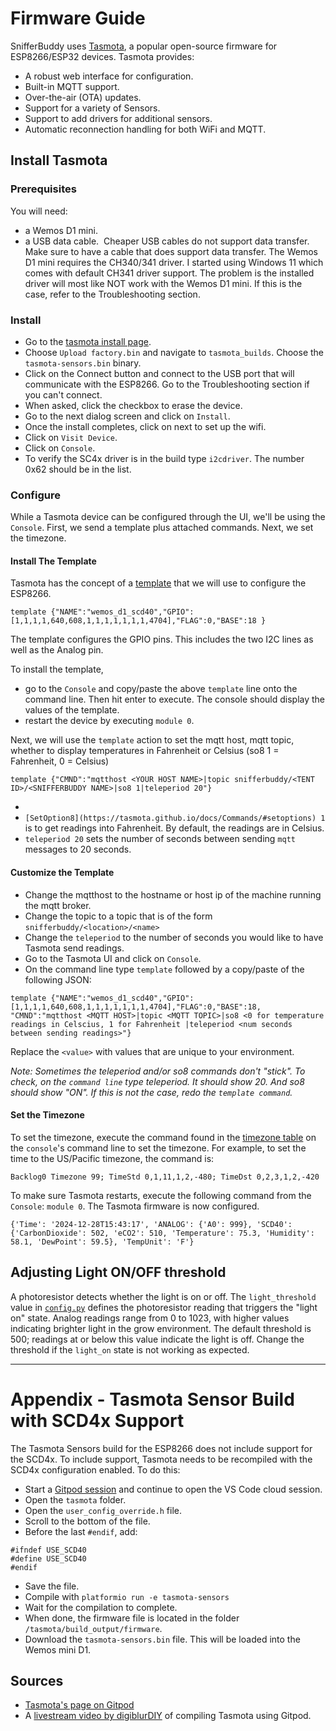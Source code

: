 # Firmware Guide

SnifferBuddy uses [Tasmota](https://tasmota.github.io/docs/), a popular open-source firmware for ESP8266/ESP32 devices. Tasmota provides:

- A robust web interface for configuration.
- Built-in MQTT support.
- Over-the-air (OTA) updates.
- Support for a variety of Sensors.
- Support to add drivers for additional sensors.
- Automatic reconnection handling for both WiFi and MQTT.
## Install Tasmota

### Prerequisites
You will need:

- a Wemos D1 mini.
- a USB data cable.  Cheaper USB cables do not support data transfer. Make sure to have a cable that does support data transfer. The Wemos D1 mini requires the CH340/341 driver.  I started using Windows 11 which comes with default CH341 driver support. The problem is the installed driver will most like NOT work with the Wemos D1 mini.  If this is the case, refer to the Troubleshooting section.
### Install

- Go to the [tasmota install page](https://tasmota.github.io/install/).
- Choose `Upload factory.bin` and navigate to `tasmota_builds`.  Choose the `tasmota-sensors.bin` binary.
- Click on the Connect button and connect to the USB port that will communicate with the ESP8266.  Go to the Troubleshooting section if you can't connect.
- When asked, click the checkbox to erase the device.
- Go to the next dialog screen and click on `Install`.
- Once the install completes, click on next to set up the wifi.
- Click on `Visit Device`.
- Click on `Console`.
- To verify the SC4x driver is in the build type `i2cdriver`.  The number 0x62 should be in the list.
### Configure
While a Tasmota device can be configured through the UI, we'll be using the `Console`. First, we send a template plus attached commands.  Next, we set the timezone.
####  Install The Template
Tasmota has the concept of a [template](https://tasmota.github.io/docs/Templates/) that we will use to configure the ESP8266.
```
template {"NAME":"wemos_d1_scd40","GPIO":[1,1,1,1,640,608,1,1,1,1,1,1,1,4704],"FLAG":0,"BASE":18 }
```
The template configures the GPIO pins.  This includes the two I2C lines as well as the Analog pin.

To install the template, 
- go to the `Console` and copy/paste the above `template` line onto the command line. Then hit enter to execute. The console should display the values of the template.  
- restart the device by executing `module 0`.

Next, we will use the `template` action to set the mqtt host, mqtt topic, whether to display temperatures in Fahrenheit or Celsius (so8 1 = Fahrenheit, 0 = Celsius)


```
template {"CMND":"mqtthost <YOUR HOST NAME>|topic snifferbuddy/<TENT ID>/<SNIFFERBUDDY NAME>|so8 1|teleperiod 20"}
```
- 
- `[SetOption8](https://tasmota.github.io/docs/Commands/#setoptions) 1` is to get readings into Fahrenheit.  By default, the readings are in Celsius.
- `teleperiod 20` sets the number of seconds between sending `mqtt` messages to 20 seconds.
#### Customize the Template
- Change the mqtthost to the hostname or host ip of the machine running the mqtt broker.
- Change the topic to a topic that is of the form `snifferbuddy/<location>/<name>`
- Change the `teleperiod` to the number of seconds you would like to have Tasmota send readings.
- Go to the Tasmota UI and click on `Console`.
- On the command line type `template` followed by a copy/paste of the following JSON:
```
template {"NAME":"wemos_d1_scd40","GPIO":[1,1,1,1,640,608,1,1,1,1,1,1,1,4704],"FLAG":0,"BASE":18, "CMND":"mqtthost <MQTT HOST>|topic <MQTT TOPIC>|so8 <0 for temperature readings in Celscius, 1 for Fahrenheit |teleperiod <num seconds between sending readings>"}
```

Replace the `<value>` with values that are unique to your environment.

_Note: Sometimes the teleperiod and/or so8 commands don't "stick".  To check, on the `command line` type teleperiod. It should show 20. And so8 should show "ON". If this is not the case, redo the `template command`._
#### Set the Timezone
To set the timezone, execute the command found in the [timezone table](https://tasmota.github.io/docs/Timezone-Table/) on the `console`'s command line to set the  timezone.  For example, to set the time to the US/Pacific timezone, the command is:
```
Backlog0 Timezone 99; TimeStd 0,1,11,1,2,-480; TimeDst 0,2,3,1,2,-420
```

To make sure Tasmota restarts, execute the following command from the `Console`: `module 0`.
The Tasmota firmware is now configured.


```
{'Time': '2024-12-28T15:43:17', 'ANALOG': {'A0': 999}, 'SCD40': {'CarbonDioxide': 502, 'eCO2': 510, 'Temperature': 75.3, 'Humidity': 58.1, 'DewPoint': 59.5}, 'TempUnit': 'F'}
```

## Adjusting Light ON/OFF threshold

A photoresistor detects whether the light is on or off. The `light_threshold` value in [`config.py`](src/config.py) defines the photoresistor reading that triggers the "light on" state. Analog readings range from 0 to 1023, with higher values indicating brighter light in the grow environment. The default threshold is 500; readings at or below this value indicate the light is off.  Change the threshold if the `light_on` state is not working as expected.
___________________________________________________________

# Appendix - Tasmota Sensor Build with SCD4x Support

The Tasmota Sensors build for the ESP8266 does not include support for the SCD4x.  To include support, Tasmota needs to be recompiled with the SCD4x configuration enabled.  To do this:
- Start a [Gitpod session](https://gitpod.io/#https://github.com/arendst/Tasmota/tree/development) and continue to open the VS Code cloud session.
- Open the `tasmota` folder.
- Open the `user_config_override.h` file.
- Scroll to the bottom of the file.
- Before the last `#endif`, add:
```
#ifndef USE_SCD40
#define USE_SCD40
#endif
```
- Save the file.
- Compile with `platformio run -e tasmota-sensors`
- Wait for the compilation to complete.
- When done, the firmware file is located in the folder `/tasmota/build_output/firmware`.
- Download the `tasmota-sensors.bin` file.  This will be loaded into the Wemos mini D1.
## Sources
- [Tasmota's page on Gitpod](https://tasmota.github.io/docs/Gitpod/)
- A [livestream video by digiblurDIY](https://www.youtube.com/watch?v=vod3Woj_vrs) of compiling Tasmota using Gitpod.